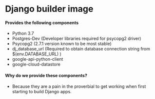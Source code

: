 # Django builder image

#### Provides the following components

- Python 3.7
- Postgres-Dev (Developer libraries required for psycopg2 driver)
- Psycopg2 (2.7.1 version known to be most stable)
- dj_database_url (Required to obtain database connection string from $(env.DATABASE_URL) )
- google-api-python-client 
- google-cloud-datastore


#### Why do we provide these components?

- Because they are a pain in the proverbial to get working when first starting to build Django apps.